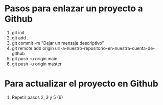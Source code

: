 # Pasos para enlazar un proyecto a Github

1. git init
2. git add .
3. git commit -m "Dejar un mensaje descriptivo"
4. git remote add origin url-a-nuestro-repositorio-en-nuestra-cuenta-de-github
5. git push -u origin main
6. git push -u origin master

# Para actualizar el proyecto en Github
1. Repetir pasos 2, 3 y 5 (6) 